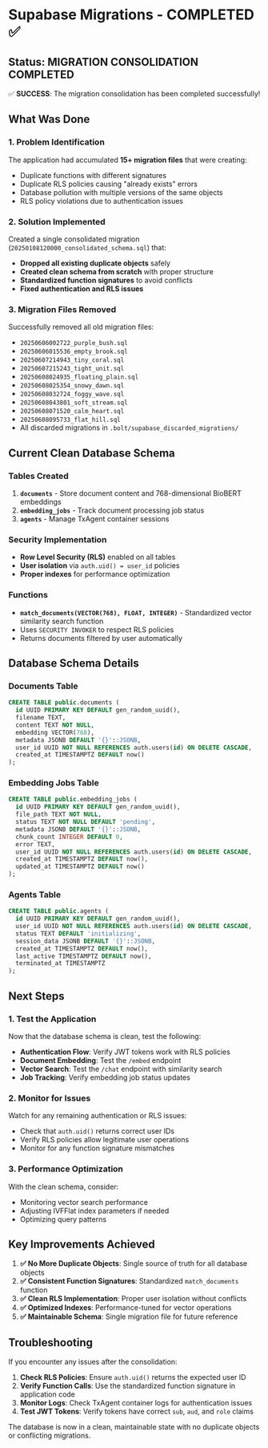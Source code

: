 # Supabase Migrations - COMPLETED ✅

## Status: MIGRATION CONSOLIDATION COMPLETED

✅ **SUCCESS**: The migration consolidation has been completed successfully!

## What Was Done

### 1. Problem Identification
The application had accumulated **15+ migration files** that were creating:
- Duplicate functions with different signatures
- Duplicate RLS policies causing "already exists" errors
- Database pollution with multiple versions of the same objects
- RLS policy violations due to authentication issues

### 2. Solution Implemented
Created a single consolidated migration (`20250108120000_consolidated_schema.sql`) that:
- **Dropped all existing duplicate objects** safely
- **Created clean schema from scratch** with proper structure
- **Standardized function signatures** to avoid conflicts
- **Fixed authentication and RLS issues**

### 3. Migration Files Removed
Successfully removed all old migration files:
- `20250606002722_purple_bush.sql`
- `20250606015536_empty_brook.sql`
- `20250607214943_tiny_coral.sql`
- `20250607215243_tight_unit.sql`
- `20250608024935_floating_plain.sql`
- `20250608025354_snowy_dawn.sql`
- `20250608032724_foggy_wave.sql`
- `20250608043801_soft_stream.sql`
- `20250608071520_calm_heart.sql`
- `20250608095733_flat_hill.sql`
- All discarded migrations in `.bolt/supabase_discarded_migrations/`

## Current Clean Database Schema

### Tables Created
1. **`documents`** - Store document content and 768-dimensional BioBERT embeddings
2. **`embedding_jobs`** - Track document processing job status
3. **`agents`** - Manage TxAgent container sessions

### Security Implementation
- **Row Level Security (RLS)** enabled on all tables
- **User isolation** via `auth.uid() = user_id` policies
- **Proper indexes** for performance optimization

### Functions
- **`match_documents(VECTOR(768), FLOAT, INTEGER)`** - Standardized vector similarity search function
- Uses `SECURITY INVOKER` to respect RLS policies
- Returns documents filtered by user automatically

## Database Schema Details

### Documents Table
```sql
CREATE TABLE public.documents (
  id UUID PRIMARY KEY DEFAULT gen_random_uuid(),
  filename TEXT,
  content TEXT NOT NULL,
  embedding VECTOR(768),
  metadata JSONB DEFAULT '{}'::JSONB,
  user_id UUID NOT NULL REFERENCES auth.users(id) ON DELETE CASCADE,
  created_at TIMESTAMPTZ DEFAULT now()
);
```

### Embedding Jobs Table
```sql
CREATE TABLE public.embedding_jobs (
  id UUID PRIMARY KEY DEFAULT gen_random_uuid(),
  file_path TEXT NOT NULL,
  status TEXT NOT NULL DEFAULT 'pending',
  metadata JSONB DEFAULT '{}'::JSONB,
  chunk_count INTEGER DEFAULT 0,
  error TEXT,
  user_id UUID NOT NULL REFERENCES auth.users(id) ON DELETE CASCADE,
  created_at TIMESTAMPTZ DEFAULT now(),
  updated_at TIMESTAMPTZ DEFAULT now()
);
```

### Agents Table
```sql
CREATE TABLE public.agents (
  id UUID PRIMARY KEY DEFAULT gen_random_uuid(),
  user_id UUID NOT NULL REFERENCES auth.users(id) ON DELETE CASCADE,
  status TEXT DEFAULT 'initializing',
  session_data JSONB DEFAULT '{}'::JSONB,
  created_at TIMESTAMPTZ DEFAULT now(),
  last_active TIMESTAMPTZ DEFAULT now(),
  terminated_at TIMESTAMPTZ
);
```

## Next Steps

### 1. Test the Application
Now that the database schema is clean, test the following:

- **Authentication Flow**: Verify JWT tokens work with RLS policies
- **Document Embedding**: Test the `/embed` endpoint
- **Vector Search**: Test the `/chat` endpoint with similarity search
- **Job Tracking**: Verify embedding job status updates

### 2. Monitor for Issues
Watch for any remaining authentication or RLS issues:
- Check that `auth.uid()` returns correct user IDs
- Verify RLS policies allow legitimate user operations
- Monitor for any function signature mismatches

### 3. Performance Optimization
With the clean schema, consider:
- Monitoring vector search performance
- Adjusting IVFFlat index parameters if needed
- Optimizing query patterns

## Key Improvements Achieved

1. **✅ No More Duplicate Objects**: Single source of truth for all database objects
2. **✅ Consistent Function Signatures**: Standardized `match_documents` function
3. **✅ Clean RLS Implementation**: Proper user isolation without conflicts
4. **✅ Optimized Indexes**: Performance-tuned for vector operations
5. **✅ Maintainable Schema**: Single migration file for future reference

## Troubleshooting

If you encounter any issues after the consolidation:

1. **Check RLS Policies**: Ensure `auth.uid()` returns the expected user ID
2. **Verify Function Calls**: Use the standardized function signature in application code
3. **Monitor Logs**: Check TxAgent container logs for authentication issues
4. **Test JWT Tokens**: Verify tokens have correct `sub`, `aud`, and `role` claims

The database is now in a clean, maintainable state with no duplicate objects or conflicting migrations.